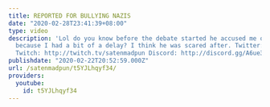 ```yaml
---
title: REPORTED FOR BULLYING NAZIS
date: "2020-02-28T23:41:39+08:00"
type: video
description: 'Lol do you know before the debate started he accused me of being scared
  because I had a bit of a delay? I think he was scared after. Twitter: https://twitter.com/satenmadpun
  Twitch: http://twitch.tv/satenmadpun Discord: http://discord.gg/A6ue39V'
publishdate: "2020-02-22T20:52:59.000Z"
url: /satenmadpun/t5YJLhqyf34/
providers:
  youtube:
    id: t5YJLhqyf34
---
```

